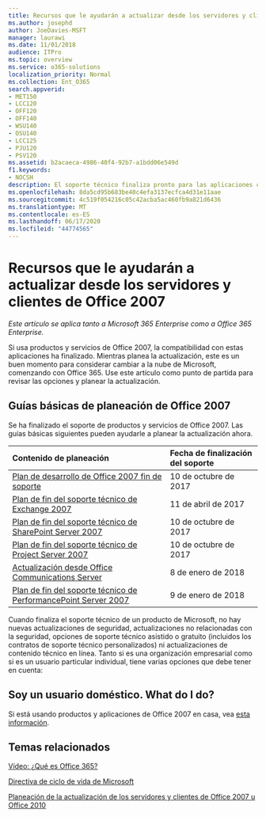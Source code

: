 ```yaml
---
title: Recursos que le ayudarán a actualizar desde los servidores y clientes de Office 2007
ms.author: josephd
author: JoeDavies-MSFT
manager: laurawi
ms.date: 11/01/2018
audience: ITPro
ms.topic: overview
ms.service: o365-solutions
localization_priority: Normal
ms.collection: Ent_O365
search.appverid:
- MET150
- LCC120
- OFF120
- OFF140
- WSU140
- OSU140
- LCC125
- PJU120
- PSV120
ms.assetid: b2acaeca-4986-40f4-92b7-a1bdd06e549d
f1.keywords:
- NOCSH
description: El soporte técnico finaliza pronto para las aplicaciones cliente y servidores de Office 2007, y los contratos de soporte personalizados no están disponibles. Use este artículo para empezar a planear la actualización ahora.
ms.openlocfilehash: 8da5cd95b683be40c4efa3137ecfca4d31e11aae
ms.sourcegitcommit: 4c519f054216c05c42acba5ac460fb9a821d6436
ms.translationtype: MT
ms.contentlocale: es-ES
ms.lasthandoff: 06/17/2020
ms.locfileid: "44774565"
---
```

# <a name="resources-to-help-you-upgrade-from-office-2007-servers-and-clients"></a>Recursos que le ayudarán a actualizar desde los servidores y clientes de Office 2007

*Este artículo se aplica tanto a Microsoft 365 Enterprise como a Office 365 Enterprise.*

Si usa productos y servicios de Office 2007, la compatibilidad con estas aplicaciones ha finalizado. Mientras planea la actualización, este es un buen momento para considerar cambiar a la nube de Microsoft, comenzando con Office 365. Use este artículo como punto de partida para revisar las opciones y planear la actualización.
      
## <a name="office-2007-planning-roadmaps"></a>Guías básicas de planeación de Office 2007
  
Se ha finalizado el soporte de productos y servicios de Office 2007. Las guías básicas siguientes pueden ayudarle a planear la actualización ahora.

|**Contenido de planeación**|**Fecha de finalización del soporte**|
|:-----|:-----|
|[Plan de desarrollo de Office 2007 fin de soporte](https://docs.microsoft.com/DeployOffice/office-2007-end-support-roadmap) <br/> |10 de octubre de 2017  <br/> |
|[Plan de fin del soporte técnico de Exchange 2007](exchange-2007-end-of-support.md) <br/> |11 de abril de 2017  <br/> |
|[Plan de fin del soporte técnico de SharePoint Server 2007](sharepoint-2007-end-of-support.md) <br/> |10 de octubre de 2017  <br/> |
|[Plan de fin del soporte técnico de Project Server 2007](project-server-2007-end-of-support.md) <br/> |10 de octubre de 2017  <br/> |
|[Actualización desde Office Communications Server](https://docs.microsoft.com/SkypeForBusiness/plan-your-deployment/upgrade) <br/> |8 de enero de 2018  <br/> |
|[Plan de fin del soporte técnico de PerformancePoint Server 2007](pps-2007-end-of-support.md) <br/> |9 de enero de 2018  <br/> |
   
Cuando finaliza el soporte técnico de un producto de Microsoft, no hay nuevas actualizaciones de seguridad, actualizaciones no relacionadas con la seguridad, opciones de soporte técnico asistido o gratuito (incluidos los contratos de soporte técnico personalizados) ni actualizaciones de contenido técnico en línea. Tanto si es una organización empresarial como si es un usuario particular individual, tiene varias opciones que debe tener en cuenta:

## <a name="im-a-home-user-what-do-i-do"></a>Soy un usuario doméstico. What do I do?

Si está usando productos y aplicaciones de Office 2007 en casa, vea [esta información](plan-upgrade-previous-versions-office.md#im-a-home-user-what-do-i-do).
     
## <a name="related-topics"></a>Temas relacionados

[Vídeo: ¿Qué es Office 365?](https://support.office.com/article/847caf12-2589-452c-8aca-1c009797678b.aspx)
  
[Directiva de ciclo de vida de Microsoft](https://go.microsoft.com/fwlink/?linkid=865200)

[Planeación de la actualización de los servidores y clientes de Office 2007 u Office 2010](plan-upgrade-previous-versions-office.md)
  


